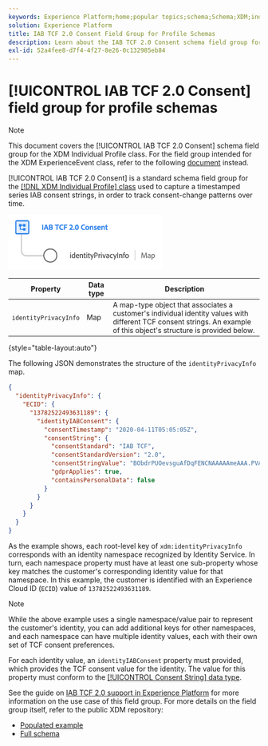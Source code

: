 ```yaml
---
keywords: Experience Platform;home;popular topics;schema;Schema;XDM;individual profile;fields;schemas;Schemas;Schema design;field group;field group;iab;tcf;consent;
solution: Experience Platform
title: IAB TCF 2.0 Consent Field Group for Profile Schemas
description: Learn about the IAB TCF 2.0 Consent schema field group for the XDM Individual Profile class.
exl-id: 52a4fee8-d7f4-4f27-8e26-0c132985eb84
---
```

# [!UICONTROL IAB TCF 2.0 Consent] field group for profile schemas

>[!NOTE]
>
>This document covers the [!UICONTROL IAB TCF 2.0 Consent] schema field group for the XDM Individual Profile class. For the field group intended for the XDM ExperienceEvent class, refer to the following [document](../event/iab.md) instead.

[!UICONTROL IAB TCF 2.0 Consent] is a standard schema field group for the [[!DNL XDM Individual Profile] class](../../classes/individual-profile.md) used to capture a timestamped series IAB consent strings, in order to track consent-change patterns over time.

![](../../images/field-groups/iab-profile.png)

| Property | Data type | Description |
| --- | --- | --- |
| `identityPrivacyInfo` | Map  | A map-type object that associates a customer's individual identity values with different TCF consent strings. An example of this object's structure is provided below. |

{style="table-layout:auto"}

The following JSON demonstrates the structure of the `identityPrivacyInfo` map. 

```json
{
  "identityPrivacyInfo": {
    "ECID": {
      "13782522493631189": {
        "identityIABConsent": {
          "consentTimestamp": "2020-04-11T05:05:05Z",
          "consentString": {
            "consentStandard": "IAB TCF",
            "consentStandardVersion": "2.0",
            "consentStringValue": "BObdrPUOevsguAfDqFENCNAAAAAmeAAA.PVAfDObdrA.DqFENCAmeAENCDA",
            "gdprApplies": true,
            "containsPersonalData": false
          }
        }
      }
    }
  }
}
```

As the example shows, each root-level key of `xdm:identityPrivacyInfo` corresponds with an identity namespace recognized by Identity Service. In turn, each namespace property must have at least one sub-property whose key matches the customer's corresponding identity value for that namespace. In this example, the customer is identified with an Experience Cloud ID (`ECID`) value of `13782522493631189`.

>[!NOTE]
>
>While the above example uses a single namespace/value pair to represent the customer's identity, you can add additional keys for other namespaces, and each namespace can have multiple identity values, each with their own set of TCF consent preferences.

For each identity value, an `identityIABConsent` property must provided, which provides the TCF consent value for the identity. The value for this property must conform to the [[!UICONTROL Consent String] data type](../../data-types/consent-string.md).

See the guide on [IAB TCF 2.0 support in Experience Platform](../../../landing/governance-privacy-security/consent/iab/overview.md) for more information on the use case of this field group. For more details on the field group itself, refer to the public XDM repository:

* [Populated example](https://github.com/adobe/xdm/blob/master/components/fieldgroups/profile/profile-privacy.example.1.json)
* [Full schema](https://github.com/adobe/xdm/blob/master/components/fieldgroups/profile/profile-privacy.schema.json)
